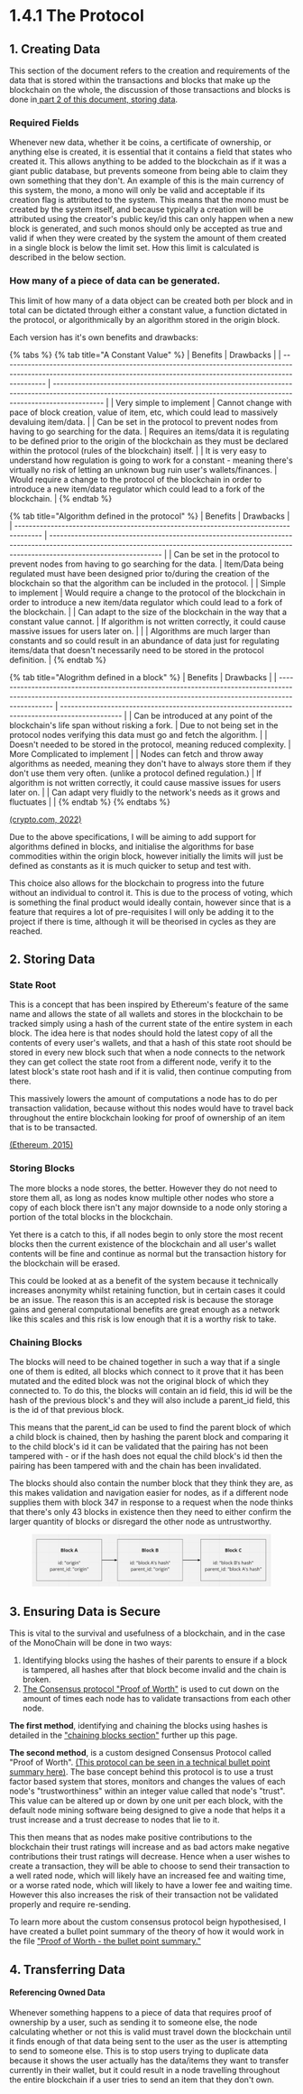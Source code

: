 # 1.4.1 The Protocol

## 1. Creating Data

This section of the document refers to the creation and requirements of the data that is stored within the transactions and blocks that make up the blockchain on the whole, the discussion of those transactions and blocks is done in[ part 2 of this document, storing data](./#2.-storing-data).

### Required Fields&#x20;

Whenever new data, whether it be coins, a certificate of ownership, or anything else is created, it is essential that it contains a field that states who created it. This allows anything to be added to the blockchain as if it was a giant public database, but prevents someone from being able to claim they own something that they don't. An example of this is the main currency of this system, the mono, a mono will only be valid and acceptable if its creation flag is attributed to the system. This means that the mono must be created by the system itself, and because typically a creation will be attributed using the creator's public key/id this can only happen when a new block is generated, and such monos should only be accepted as true and valid if when they were created by the system the amount of them created in a single block is below the limit set. How this limit is calculated is described in the below section.

### How many of a piece of data can be generated.

This limit of how many of a data object can be created both per block and in total can be dictated through either a constant value, a function dictated in the protocol, or algorithmically by an algorithm stored in the origin block.&#x20;

Each version has it's own benefits and drawbacks:

{% tabs %}
{% tab title="A Constant Value" %}
| Benefits                                                                                                                                                                 | Drawbacks                                                                                                                                                                  |
| ------------------------------------------------------------------------------------------------------------------------------------------------------------------------ | -------------------------------------------------------------------------------------------------------------------------------------------------------------------------- |
| Very simple to implement                                                                                                                                                 | Cannot change with pace of block creation, value of item, etc, which could lead to massively devaluing item/data.                                                          |
| Can be set in the protocol to prevent nodes from having to go searching for the data.                                                                                    | Requires an items/data it is regulating to be defined prior to the origin of the blockchain as they must be declared within the protocol (rules of the blockchain) itself. |
| It is very easy to understand how regulation is going to work for a constant - meaning there's virtually no risk of letting an unknown bug ruin user's wallets/finances. | Would require a change to the protocol of the blockchain in order to introduce a new item/data regulator which could lead to a fork of the blockchain.                     |
{% endtab %}

{% tab title="Algorithm defined in the protocol" %}
| Benefits                                                                              | Drawbacks                                                                                                                                                                                   |
| ------------------------------------------------------------------------------------- | ------------------------------------------------------------------------------------------------------------------------------------------------------------------------------------------- |
| Can be set in the protocol to prevent nodes from having to go searching for the data. | Item/Data being regulated must have been designed prior to/during the creation of the blockchain so that the algorithm can be included in the protocol.                                     |
| Simple to implement                                                                   | Would require a change to the protocol of the blockchain in order to introduce a new item/data regulator which could lead to a fork of the blockchain.                                      |
| Can adapt to the size of the blockchain in the way that a constant value cannot.      | If algorithm is not written correctly, it could cause massive issues for users later on.                                                                                                    |
|                                                                                       | Algorithms are much larger than constants and so could result in an abundance of data just for regulating items/data that doesn't necessarily need to be stored in the protocol definition. |
{% endtab %}

{% tab title="Alogrithm defined in a block" %}
| Benefits                                                                                                                                                                     | Drawbacks                                                                                       |
| ---------------------------------------------------------------------------------------------------------------------------------------------------------------------------- | ----------------------------------------------------------------------------------------------- |
| Can be introduced at any point of the blockchain's life span without risking a fork.                                                                                         | Due to not being set in the protocol nodes verifying this data must go and fetch the algorithm. |
| Doesn't needed to be stored in the protocol, meaning reduced complexity.                                                                                                     | More Complicated to implement                                                                   |
| Nodes can fetch and throw away algorithms as needed, meaning they don't have to always store them if they don't use them very often. (unlike a protocol defined regulation.) | If algorithm is not written correctly, it could cause massive issues for users later on.        |
| Can adapt very fluidly to the network's needs as it grows and fluctuates                                                                                                     |                                                                                                 |
{% endtab %}
{% endtabs %}

[(crypto.com, 2022)](../../../reference-list.md)

Due to the above specifications, I will be aiming to add support for algorithms defined in blocks, and initialise the algorithms for base commodities within the origin block, however initially the limits will just be defined as constants as it is much quicker to setup and test with.

This choice also allows for the blockchain to progress into the future without an individual to control it. This is due to the process of voting, which is something the final product would ideally contain, however since that is a feature that requires a lot of pre-requisites I will only be adding it to the project if there is time, although it will be theorised in cycles as they are reached.

##

## 2. Storing Data

### State Root

This is a concept that has been inspired by Ethereum's feature of the same name and allows the state of all wallets and stores in the blockchain to be tracked simply using a hash of the current state of the entire system in each block. The idea here is that nodes should hold the latest copy of all the contents of every user's wallets, and that a hash of this state root should be stored in every new block such that when a node connects to the network they can get collect the state root from a different node, verify it to the latest block's state root hash and if it is valid, then continue computing from there.

This massively lowers the amount of computations a node has to do per transaction validation, because without this nodes would have to travel back throughout the entire blockchain looking for proof of ownership of an item that is to be transacted.

[(Ethereum, 2015)](../../../reference-list.md)

### Storing Blocks

The more blocks a node stores, the better. However they do not need to store them all, as long as nodes know multiple other nodes who store a copy of each block there isn't any major downside to a node only storing a portion of the total blocks in the blockchain.

Yet there is a catch to this, if all nodes begin to only store the most recent blocks then the current existence of the blockchain and all user's wallet contents will be fine and continue as normal but the transaction history for the blockchain will be erased.

This could be looked at as a benefit of the system because it technically increases anonymity whilst retaining function, but in certain cases it could be an issue. The reason this is an accepted risk is because the storage gains and general computational benefits are great enough as a network like this scales and this risk is low enough that it is a worthy risk to take.&#x20;

### Chaining Blocks

The blocks will need to be chained together in such a way that if a single one of them is edited, all blocks which connect to it prove that it has been mutated and the edited block was not the original block of which they connected to. To do this, the blocks will contain an id field, this id will be the hash of the previous block's and they will also include a parent\_id field, this is the id of that previous block.

This means that the parent\_id can be used to find the parent block of which a child block is chained, then by hashing the parent block and comparing it to the child block's id it can be validated that the pairing has not been tampered with - or if the hash does not equal the child block's id then the pairing has been tampered with and the chain has been invalidated.

The blocks should also contain the number block that they think they are, as this makes validation and navigation easier for nodes, as if a different node supplies them with block 347 in response to a request when the node thinks that there's only 43 blocks in existence then they need to either confirm the larger quantity of blocks or disregard the other node as untrustworthy.

<figure><img src="../../../.gitbook/assets/image (3) (1) (2).png" alt=""><figcaption></figcaption></figure>

## 3. Ensuring Data is Secure

This is vital to the survival and usefulness of a blockchain, and in the case of the MonoChain will be done in two ways:

1. Identifying blocks using the hashes of their parents to ensure if a block is tampered, all hashes after that block become invalid and the chain is broken.
2. [The Consensus protocol "Proof of Worth"](2.5.3.1-proof-of-worth-the-bullet-point-summary..md) is used to cut down on the amount of times each node has to validate transactions from each other node.

**The first method**, identifying and chaining the blocks using hashes is detailed in the ["chaining blocks section"](./#chaining-blocks) further up this page.

**The second method**, is a custom designed Consensus Protocol called "Proof of Worth". [(This protocol can be seen in a technical bullet point summary here)](2.5.3.1-proof-of-worth-the-bullet-point-summary..md). The base concept behind this protocol is to use a trust factor based system that stores, monitors and changes the values of each node's "trustworthiness" within an integer value called that node's "trust". This value can be altered up or down by one unit per each block, with the default node mining software being designed to give a node that helps it a trust increase and a trust decrease to nodes that lie to it.

This then means that as nodes make positive contributions to the blockchain their trust ratings will increase and as bad actors make negative contributions their trust ratings will decrease. Hence when a user wishes to create a transaction, they will be able to choose to send their transaction to a well rated node, which will likely have an increased fee and waiting time, or a worse rated node, which will likely to have a lower fee and waiting time. However this also increases the risk of their transaction not be validated properly and require re-sending.

To learn more about the custom consensus protocol beign hypothesised, I have created a bullet point summary of the theory of how it would work in the file ["Proof of Worth - the bullet point summary."](2.5.3.1-proof-of-worth-the-bullet-point-summary..md)

##

## 4. Transferring Data

#### Referencing Owned Data&#x20;

Whenever something happens to a piece of data that requires proof of ownership by a user, such as sending it to someone else, the node calculating whether or not this is valid must travel down the blockchain until it finds enough of that data being sent to the user as the user is attempting to send to someone else. This is to stop users trying to duplicate data because it shows the user actually has the data/items they want to transfer currently in their wallet, but it could result in a node travelling throughout the entire blockchain if a user tries to send an item that they don't own.
